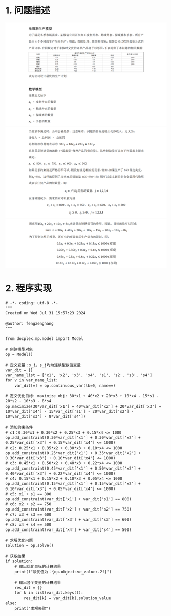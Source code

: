 # 1. 问题描述

![image](https://github.com/zenghang-feng/operation_optimization/blob/main/01-线性规划-生产库存控制/图片附件/png_1.png)
![image](https://github.com/zenghang-feng/operation_optimization/blob/main/01-线性规划-生产库存控制/图片附件/png_2.png)
![image](https://github.com/zenghang-feng/operation_optimization/blob/main/01-线性规划-生产库存控制/图片附件/png_3.png)

# 2. 程序实现
```
# -*- coding: utf-8 -*-
"""
Created on Wed Jul 31 15:57:23 2024

@author: fengzenghang
"""

from docplex.mp.model import Model

# 创建模型对象
op = Model()

# 定义变量：x_i，s_j均为连续型数值变量
var_dit = {}
var_name_list = ['x1', 'x2', 'x3', 'x4', 's1', 's2', 's3', 's4']
for v in var_name_list:
    var_dit[v] = op.continuous_var(lb=0, name=v)

# 定义优化目标: maximize obj: 30*x1 + 40*x2 + 20*x3 + 10*x4 - 15*s1 - 20*s2 - 10*s3 - 8*s4
op.maximize(30*var_dit['x1'] + 40*var_dit['x2'] + 20*var_dit['x3'] + 10*var_dit['x4'] - 15*var_dit['s1'] - 20*var_dit['s2'] - 10*var_dit['s3'] - 8*var_dit['s4'])

# 添加约束条件
# c1：0.30*x1 + 0.30*x2 + 0.25*x3 + 0.15*x4 <= 1000
op.add_constraint(0.30*var_dit['x1'] + 0.30*var_dit['x2'] + 0.25*var_dit['x3'] + 0.15*var_dit['x4'] <= 1000)
# c2: 0.25*x1 + 0.35*x2 + 0.30*x3 + 0.10*x4 <= 1000
op.add_constraint(0.25*var_dit['x1'] + 0.35*var_dit['x2'] + 0.30*var_dit['x3'] + 0.10*var_dit['x4'] <= 1000)
# c3: 0.45*x1 + 0.50*x2 + 0.40*x3 + 0.22*x4 <= 1000
op.add_constraint(0.45*var_dit['x1'] + 0.50*var_dit['x2'] + 0.40*var_dit['x3'] + 0.22*var_dit['x4'] <= 1000)
# c4: 0.15*x1 + 0.15*x2 + 0.10*x3 + 0.05*x4 <= 1000
op.add_constraint(0.15*var_dit['x1'] + 0.15*var_dit['x2'] + 0.10*var_dit['x3'] + 0.05*var_dit['x4'] <= 1000)
# c5: x1 + s1 == 800
op.add_constraint(var_dit['x1'] + var_dit['s1'] == 800)
# c6: x2 + s2 == 750
op.add_constraint(var_dit['x2'] + var_dit['s2'] == 750)
# c7: x3 + s3 == 600
op.add_constraint(var_dit['x3'] + var_dit['s3'] == 600)
# c8: x4 + s4 == 500
op.add_constraint(var_dit['x4'] + var_dit['s4'] == 500)

# 求解优化问题
solution = op.solve()

# 获取结果
if solution:
    # 输出优化目标的计算结果
    print(f"最优值为：{op.objective_value:.2f}")

    # 输出各个变量的计算结果
    res_dit = {}
    for k in list(var_dit.keys()):
        res_dit[k] = var_dit[k].solution_value
else:
    print("求解失败")

```
